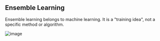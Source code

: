 Ensemble Learning
---

Ensemble learning belongs to machine learning. It is a "training idea", not a specific method or algorithm.

![image](https://user-images.githubusercontent.com/97000341/167276152-d4b2bc04-3707-4fe4-b803-7031507e3299.png)
